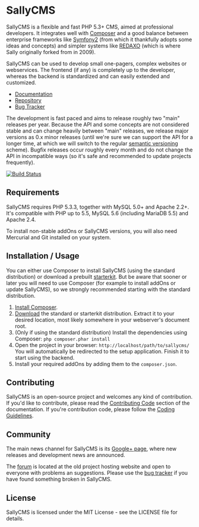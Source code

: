 SallyCMS
========

SallyCMS is a flexible and fast PHP 5.3+ CMS, aimed at professional developers.
It integrates well with [Composer](https://getcomposer.org/) and a good balance
between enterprise frameworks like [Symfony2](http://symfony.com/) (from which
it thankfully adopts some ideas and concepts) and simpler systems like
[REDAXO](http://www.redaxo.org/) (which is where Sally originally forked from
in 2009).

SallyCMS can be used to develop small one-pagers, complex websites or
webservices. The frontend (if any) is completely up to the developer, whereas
the backend is standardized and can easily extended and customized.

* [Documentation](http://docs.webvariants.de/sallycms/latest/index.html)
* [Repository](https://bitbucket.org/SallyCMS/sallycms)
* [Bug Tracker](https://bitbucket.org/SallyCMS/sallycms/issues)

The development is fast paced and aims to release roughly two "main" releases
per year. Because the API and some concepts are not considered stable and can
change heavily between "main" releases, we release major versions as 0.x minor
releases (until we're sure we can support the API for a longer time, at which
we will switch to the regular [semantic versioning](http://semver.org/) scheme).
Bugfix releases occur roughly every month and do not change the API in
incompatible ways (so it's safe and recommended to update projects frequently).

[![Build Status](https://api.travis-ci.org/sallycms/sallycms-core.png?branch=master)](http://travis-ci.org/sallycms/sallycms-core)

Requirements
------------

SallyCMS requires PHP 5.3.3, together with MySQL 5.0+ and Apache 2.2+. It's
compatible with PHP up to 5.5, MySQL 5.6 (including MariaDB 5.5) and Apache 2.4.

To install non-stable addOns or SallyCMS versions, you will also need Mercurial
and Git installed on your system.

Installation / Usage
--------------------

You can either use Composer to install SallyCMS (using the standard
distribution) or download a prebuilt
[starterkit](https://bitbucket.org/SallyCMS/sallycms/downloads). But be aware
that sooner or later you will need to use Composer (for example to install
addOns or update SallyCMS), so we strongly recommended starting with the
standard distribution.

1. [Install Composer](http://getcomposer.org/doc/00-intro.md).
2. [Download](https://bitbucket.org/SallyCMS/sallycms/downloads) the standard or
   starterkit distribution. Extract it to your desired location, most likely
   somewhere in your webserver's document root.
3. (Only if using the standard distribution) Install the dependencies using
   Composer: `php composer.phar install`
4. Open the project in your browser: `http://localhost/path/to/sallycms/` You
   will automatically be redirected to the setup application. Finish it to
   start using the backend.
5. Install your required addOns by adding them to the `composer.json`.

Contributing
------------

SallyCMS is an open-source project and welcomes any kind of contribution. If
you'd like to contribute, please read the
[Contributing Code](http://docs.webvariants.de/sallycms/latest/contributing/core.html)
section of the documentation. If you're contribution code, please follow the
[Coding Guidelines](http://docs.webvariants.de/sallycms/latest/contributing/coding-guidelines.html).

Community
---------

The main news channel for SallyCMS is its
[Google+ page](https://plus.google.com/114660281857431220675), where new
releases and development news are announced.

The [forum](https://projects.webvariants.de/projects/sallycms/boards) is located
at the old project hosting website and open to everyone with problems an
suggestions. Please use the
[bug tracker](https://bitbucket.org/SallyCMS/sallycms/issues) if you have found
something broken in SallyCMS.

License
-------

SallyCMS is licensed under the MIT License - see the LICENSE file for details.
